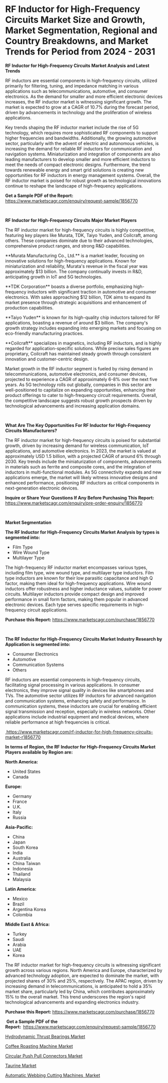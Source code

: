 <p><h1>RF Inductor for High-Frequency Circuits Market Size and Growth, Market Segmentation, Regional and Country Breakdowns, and Market Trends for Period from 2024 -  2031</h1></p><p><strong>RF Inductor for High-Frequency Circuits Market Analysis and Latest Trends</strong></p>
<p><p>RF inductors are essential components in high-frequency circuits, utilized primarily for filtering, tuning, and impedance matching in various applications such as telecommunications, automotive, and consumer electronics. As the demand for smaller and more efficient electronic devices increases, the RF inductor market is witnessing significant growth. The market is expected to grow at a CAGR of 10.7% during the forecast period, driven by advancements in technology and the proliferation of wireless applications.</p><p>Key trends shaping the RF inductor market include the rise of 5G technology, which requires more sophisticated RF components to support higher frequencies and bandwidths. Additionally, the growing automotive sector, particularly with the advent of electric and autonomous vehicles, is increasing the demand for reliable RF inductors for communication and navigation systems. Miniaturization and integration of components are also leading manufacturers to develop smaller and more efficient inductors to meet the needs of compact electronic designs. Furthermore, the trend towards renewable energy and smart grid solutions is creating new opportunities for RF inductors in energy management systems. Overall, the RF inductor market is poised for robust growth as technological innovations continue to reshape the landscape of high-frequency applications.</p></p>
<p><strong>Get a Sample PDF of the Report:&nbsp;</strong> <a href="https://www.marketscagr.com/enquiry/request-sample/1856770?utm_campaign=1610&utm_medium=2&utm_source=Github&utm_content=ia&utm_term=30102024&utm_id=rf-inductor-for-high-frequency-circuits">https://www.marketscagr.com/enquiry/request-sample/1856770</a></p>
<p>&nbsp;</p>
<p><strong>RF Inductor for High-Frequency Circuits Major Market Players</strong></p>
<p><p>The RF inductor market for high-frequency circuits is highly competitive, featuring key players like Murata, TDK, Taiyo Yuden, and Coilcraft, among others. These companies dominate due to their advanced technologies, comprehensive product ranges, and strong R&D capabilities.</p><p>**Murata Manufacturing Co., Ltd.** is a market leader, focusing on innovative solutions for high-frequency applications. Known for miniaturization and reliability, Murata's revenue in the fiscal year was approximately $13 billion. The company continually invests in R&D, anticipating growth in IoT and 5G technologies.</p><p>**TDK Corporation** boasts a diverse portfolio, emphasizing high-frequency inductors with significant traction in automotive and consumer electronics. With sales approaching $12 billion, TDK aims to expand its market presence through strategic acquisitions and enhancement of production capabilities.</p><p>**Taiyo Yuden** is known for its high-quality chip inductors tailored for RF applications, boasting a revenue of around $3 billion. The company's growth strategy includes expanding into emerging markets and focusing on eco-friendly manufacturing practices.</p><p>**Coilcraft** specializes in magnetics, including RF inductors, and is highly regarded for application-specific solutions. While precise sales figures are proprietary, Coilcraft has maintained steady growth through consistent innovation and customer-centric design.</p><p>Market growth in the RF inductor segment is fueled by rising demand in telecommunications, automotive electronics, and consumer devices, projected to experience a CAGR of approximately 6-8% over the next five years. As 5G technology rolls out globally, companies in this sector are well-positioned to capitalize on expanding opportunities, enhancing their product offerings to cater to high-frequency circuit requirements. Overall, the competitive landscape suggests robust growth prospects driven by technological advancements and increasing application domains.</p></p>
<p>&nbsp;</p>
<p><strong>What Are The Key Opportunities For RF Inductor for High-Frequency Circuits Manufacturers?</strong></p>
<p><p>The RF inductor market for high-frequency circuits is poised for substantial growth, driven by increasing demand for wireless communication, IoT applications, and automotive electronics. In 2023, the market is valued at approximately USD 1.5 billion, with a projected CAGR of around 6% through 2030. Key trends include the miniaturization of components, advancements in materials such as ferrite and composite cores, and the integration of inductors in multi-functional modules. As 5G connectivity expands and new applications emerge, the market will likely witness innovative designs and enhanced performance, positioning RF inductors as critical components in next-generation electronic devices.</p></p>
<p><strong>Inquire or Share Your Questions If Any Before Purchasing This Report:</strong> <a href="https://www.marketscagr.com/enquiry/pre-order-enquiry/1856770?utm_campaign=1610&utm_medium=2&utm_source=Github&utm_content=ia&utm_term=30102024&utm_id=rf-inductor-for-high-frequency-circuits">https://www.marketscagr.com/enquiry/pre-order-enquiry/1856770</a></p>
<p>&nbsp;</p>
<p><strong>Market Segmentation</strong></p>
<p><strong>The RF Inductor for High-Frequency Circuits Market Analysis by types is segmented into:</strong></p>
<p><ul><li>Film Type</li><li>Wire Wound Type</li><li>Multilayer Type</li></ul></p>
<p><p>The high-frequency RF inductor market encompasses various types, including film type, wire wound type, and multilayer type inductors. Film type inductors are known for their low parasitic capacitance and high Q factor, making them ideal for high-frequency applications. Wire wound inductors offer robustness and higher inductance values, suitable for power circuits. Multilayer inductors provide compact design and improved performance in small form factors, making them popular in advanced electronic devices. Each type serves specific requirements in high-frequency circuit applications.</p></p>
<p><strong>Purchase this Report:&nbsp;</strong><a href="https://www.marketscagr.com/purchase/1856770?utm_campaign=1610&utm_medium=2&utm_source=Github&utm_content=ia&utm_term=30102024&utm_id=rf-inductor-for-high-frequency-circuits">https://www.marketscagr.com/purchase/1856770</a></p>
<p>&nbsp;</p>
<p><strong>The RF Inductor for High-Frequency Circuits Market Industry Research by Application is segmented into:</strong></p>
<p><ul><li>Consumer Electronics</li><li>Automotive</li><li>Communication Systems</li><li>Others</li></ul></p>
<p><p>RF inductors are essential components in high-frequency circuits, facilitating signal processing in various applications. In consumer electronics, they improve signal quality in devices like smartphones and TVs. The automotive sector utilizes RF inductors for advanced navigation and communication systems, enhancing safety and performance. In communication systems, these inductors are crucial for enabling efficient signal transmission and reception, especially in wireless networks. Other applications include industrial equipment and medical devices, where reliable performance at high frequencies is critical.</p></p>
<p><a href="https://www.marketscagr.com/rf-inductor-for-high-frequency-circuits-market-r1856770?utm_campaign=1610&utm_medium=2&utm_source=Github&utm_content=ia&utm_term=30102024&utm_id=rf-inductor-for-high-frequency-circuits">&nbsp;https://www.marketscagr.com/rf-inductor-for-high-frequency-circuits-market-r1856770</a></p>
<p><strong>In terms of Region, the RF Inductor for High-Frequency Circuits Market Players available by Region are:</strong></p>
<p>
    <p> <strong> North America: </strong>
        <ul>
            <li>United States</li>
            <li>Canada</li>
        </ul>
        </p> 
    <p> <strong> Europe: </strong>
        <ul>
            <li>Germany</li>
            <li>France</li>
            <li>U.K.</li>
            <li>Italy</li>
            <li>Russia</li>
        </ul>
        </p> 
    <p> <strong> Asia-Pacific: </strong>
        <ul>
            <li>China</li>
            <li>Japan</li>
            <li>South Korea</li>
            <li>India</li>
            <li>Australia</li>
            <li>China Taiwan</li>
            <li>Indonesia</li>
            <li>Thailand</li>
            <li>Malaysia</li>
        </ul>
        </p> 
    <p> <strong> Latin America: </strong>
        <ul>
            <li>Mexico</li>
            <li>Brazil</li>
            <li>Argentina Korea</li>
            <li>Colombia</li>
        </ul>
        </p> 
    <p> <strong> Middle East & Africa: </strong>
        <ul>
            <li>Turkey</li>
            <li>Saudi</li>
            <li>Arabia</li>
            <li>UAE</li>
            <li>Korea</li>
        </ul>
    </p>
    </p>
<p><p>The RF inductor market for high-frequency circuits is witnessing significant growth across various regions. North America and Europe, characterized by advanced technology adoption, are expected to dominate the market, with projected shares of 30% and 25%, respectively. The APAC region, driven by increasing demand in telecommunications, is anticipated to hold a 35% market share, particularly led by China, which contributes approximately 15% to the overall market. This trend underscores the region's rapid technological advancements and expanding electronics industry.</p></p>
<p><strong>Purchase this Report: </strong><a href="https://www.marketscagr.com/purchase/1856770?utm_campaign=1610&utm_medium=2&utm_source=Github&utm_content=ia&utm_term=30102024&utm_id=rf-inductor-for-high-frequency-circuits">https://www.marketscagr.com/purchase/1856770</a></p>
<p>&nbsp;<strong>Get a Sample PDF of the Report:&nbsp;&nbsp;</strong><a href="https://www.marketscagr.com/enquiry/request-sample/1856770?utm_campaign=1610&utm_medium=2&utm_source=Github&utm_content=ia&utm_term=30102024&utm_id=rf-inductor-for-high-frequency-circuits">https://www.marketscagr.com/enquiry/request-sample/1856770</a></p>
<p><strong></strong></p>
<p><p><a href="https://www.linkedin.com/pulse/strategic-market-insights-global-hydrodynamic-thrust-bearings-f3xyf?utm_campaign=1610&utm_medium=2&utm_source=Github&utm_content=ia&utm_term=30102024&utm_id=rf-inductor-for-high-frequency-circuits">Hydrodynamic Thrust Bearings Market</a></p><p><a href="https://www.linkedin.com/pulse/future-trends-global-coffee-roasting-machine-market-insights-gcnwe?utm_campaign=1610&utm_medium=2&utm_source=Github&utm_content=ia&utm_term=30102024&utm_id=rf-inductor-for-high-frequency-circuits">Coffee Roasting Machine Market</a></p><p><a href="https://www.linkedin.com/pulse/exploring-circular-push-pull-connectors-market-strategic-wylfe?utm_campaign=1610&utm_medium=2&utm_source=Github&utm_content=ia&utm_term=30102024&utm_id=rf-inductor-for-high-frequency-circuits">Circular Push Pull Connectors Market</a></p><p><a href="https://www.linkedin.com/pulse/charting-future-comprehensive-analysis-global-taurine-market-35aee?utm_campaign=1610&utm_medium=2&utm_source=Github&utm_content=ia&utm_term=30102024&utm_id=rf-inductor-for-high-frequency-circuits">Taurine Market</a></p><p><a href="https://www.linkedin.com/pulse/automatic-webbing-cutting-machines-market-share-analysis--0sk2c?utm_campaign=1610&utm_medium=2&utm_source=Github&utm_content=ia&utm_term=30102024&utm_id=rf-inductor-for-high-frequency-circuits">Automatic Webbing Cutting Machines  Market</a></p></p>